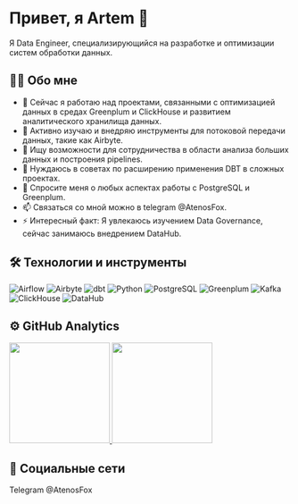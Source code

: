 # Привет, я Artem 👋

Я Data Engineer, специализирующийся на разработке и оптимизации систем обработки данных.

## 🧑‍💻 Обо мне

- 🔭 Сейчас я работаю над проектами, связанными с оптимизацией данных в средах Greenplum и ClickHouse и развитием аналитического хранилища данных.
- 🌱 Активно изучаю и внедряю инструменты для потоковой передачи данных, такие как Airbyte.
- 👯 Ищу возможности для сотрудничества в области анализа больших данных и построения pipelines.
- 🤔 Нуждаюсь в советах по расширению применения DBT в сложных проектах.
- 💬 Спросите меня о любых аспектах работы с PostgreSQL и Greenplum.
- 📫 Связаться со мной можно в telegram @AtenosFox.
- ⚡ Интересный факт: Я увлекаюсь изучением Data Governance, сейчас занимаюсь внедрением DataHub.

## 🛠 Технологии и инструменты

![Airflow](https://img.shields.io/badge/-Airflow-017CEE?style=flat&logo=apache-airflow&logoColor=white)
![Airbyte](https://img.shields.io/badge/-Airbyte-007ACC?style=flat&logo=Airbyte&logoColor=white)
![dbt](https://img.shields.io/badge/-dbt-FF694B?style=flat&logo=dbt&logoColor=white)
![Python](https://img.shields.io/badge/-Python-3776AB?style=flat&logo=Python&logoColor=white)
![PostgreSQL](https://img.shields.io/badge/-PostgreSQL-336791?style=flat&logo=postgresql&logoColor=white)
![Greenplum](https://img.shields.io/badge/-Greenplum-00A98F?style=flat&logo=postgresql&logoColor=white)
![Kafka](https://img.shields.io/badge/-Kafka-231F20?style=flat&logo=apache-kafka&logoColor=white)
![ClickHouse](https://img.shields.io/badge/-ClickHouse-FF3333?style=flat&logo=ClickHouse&logoColor=white)
![DataHub](https://img.shields.io/badge/-DataHub-0A66C2?style=flat&logo=datahub&logoColor=white)



## ⚙️ GitHub Analytics

<p align="left">
<a href="https://github.com/atenosfox">
  <img height="180em" src="https://github-readme-stats.vercel.app/api?username=atenosfox&show_icons=true&theme=dark&include_all_commits=true&count_private=true"/>
  <img height="180em" src="https://github-readme-stats.vercel.app/api/top-langs/?username=atenosfox&layout=compact&langs_count=8&theme=dark"/>
</a>
</p>

## 🤝 Социальные сети

Telegram @AtenosFox
